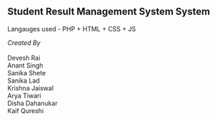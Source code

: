 <h2><b>Student Result Management System System</b></h2>

Langauges used - PHP + HTML + CSS + JS

<em>Created By</em>
<br>
<br>
Devesh Rai<br> 
Anant Singh<br>
Sanika Shete<br>
Sanika Lad<br>
Krishna Jaiswal<br>
Arya Tiwari<br>
Disha Dahanukar<br>
Kaif Qureshi<br>
